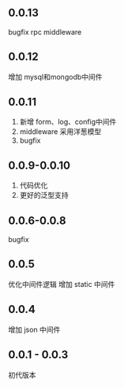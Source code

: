 <!--
 * @Author: chenzhongsheng
 * @Date: 2023-03-06 22:17:45
 * @Description: Coding something
-->

## 0.0.13

bugfix
rpc middleware

## 0.0.12 

增加 mysql和mongodb中间件

## 0.0.11

1. 新增 form、log、config中间件
2. middleware 采用洋葱模型
3. bugfix

## 0.0.9-0.0.10

1. 代码优化
2. 更好的泛型支持

## 0.0.6-0.0.8

bugfix 

## 0.0.5

优化中间件逻辑
增加 static 中间件

## 0.0.4

增加 json 中间件

## 0.0.1 - 0.0.3

初代版本